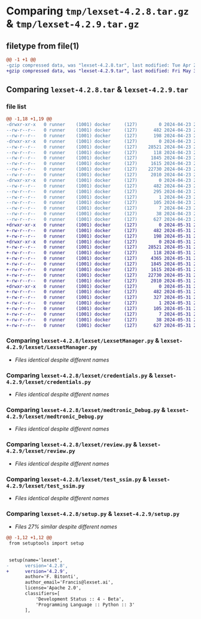 # Comparing `tmp/lexset-4.2.8.tar.gz` & `tmp/lexset-4.2.9.tar.gz`

## filetype from file(1)

```diff
@@ -1 +1 @@
-gzip compressed data, was "lexset-4.2.8.tar", last modified: Tue Apr 23 21:57:59 2024, max compression
+gzip compressed data, was "lexset-4.2.9.tar", last modified: Fri May 31 23:00:06 2024, max compression
```

## Comparing `lexset-4.2.8.tar` & `lexset-4.2.9.tar`

### file list

```diff
@@ -1,18 +1,19 @@
-drwxr-xr-x   0 runner    (1001) docker     (127)        0 2024-04-23 21:57:59.898743 lexset-4.2.8/
--rw-r--r--   0 runner    (1001) docker     (127)      482 2024-04-23 21:57:59.898743 lexset-4.2.8/PKG-INFO
--rw-r--r--   0 runner    (1001) docker     (127)      198 2024-04-23 21:57:49.000000 lexset-4.2.8/README.md
-drwxr-xr-x   0 runner    (1001) docker     (127)        0 2024-04-23 21:57:59.898743 lexset-4.2.8/lexset/
--rw-r--r--   0 runner    (1001) docker     (127)    28521 2024-04-23 21:57:49.000000 lexset-4.2.8/lexset/LexsetManager.py
--rw-r--r--   0 runner    (1001) docker     (127)      118 2024-04-23 21:57:49.000000 lexset-4.2.8/lexset/__init__.py
--rw-r--r--   0 runner    (1001) docker     (127)     1845 2024-04-23 21:57:49.000000 lexset-4.2.8/lexset/credentials.py
--rw-r--r--   0 runner    (1001) docker     (127)     1615 2024-04-23 21:57:49.000000 lexset-4.2.8/lexset/medtronic_Debug.py
--rw-r--r--   0 runner    (1001) docker     (127)    22730 2024-04-23 21:57:49.000000 lexset-4.2.8/lexset/review.py
--rw-r--r--   0 runner    (1001) docker     (127)     2010 2024-04-23 21:57:49.000000 lexset-4.2.8/lexset/test_ssim.py
-drwxr-xr-x   0 runner    (1001) docker     (127)        0 2024-04-23 21:57:59.898743 lexset-4.2.8/lexset.egg-info/
--rw-r--r--   0 runner    (1001) docker     (127)      482 2024-04-23 21:57:59.000000 lexset-4.2.8/lexset.egg-info/PKG-INFO
--rw-r--r--   0 runner    (1001) docker     (127)      295 2024-04-23 21:57:59.000000 lexset-4.2.8/lexset.egg-info/SOURCES.txt
--rw-r--r--   0 runner    (1001) docker     (127)        1 2024-04-23 21:57:59.000000 lexset-4.2.8/lexset.egg-info/dependency_links.txt
--rw-r--r--   0 runner    (1001) docker     (127)      105 2024-04-23 21:57:59.000000 lexset-4.2.8/lexset.egg-info/requires.txt
--rw-r--r--   0 runner    (1001) docker     (127)        7 2024-04-23 21:57:59.000000 lexset-4.2.8/lexset.egg-info/top_level.txt
--rw-r--r--   0 runner    (1001) docker     (127)       38 2024-04-23 21:57:59.898743 lexset-4.2.8/setup.cfg
--rw-r--r--   0 runner    (1001) docker     (127)      627 2024-04-23 21:57:49.000000 lexset-4.2.8/setup.py
+drwxr-xr-x   0 runner    (1001) docker     (127)        0 2024-05-31 23:00:06.803243 lexset-4.2.9/
+-rw-r--r--   0 runner    (1001) docker     (127)      482 2024-05-31 23:00:06.803243 lexset-4.2.9/PKG-INFO
+-rw-r--r--   0 runner    (1001) docker     (127)      198 2024-05-31 22:59:57.000000 lexset-4.2.9/README.md
+drwxr-xr-x   0 runner    (1001) docker     (127)        0 2024-05-31 23:00:06.803243 lexset-4.2.9/lexset/
+-rw-r--r--   0 runner    (1001) docker     (127)    28521 2024-05-31 22:59:57.000000 lexset-4.2.9/lexset/LexsetManager.py
+-rw-r--r--   0 runner    (1001) docker     (127)      118 2024-05-31 22:59:57.000000 lexset-4.2.9/lexset/__init__.py
+-rw-r--r--   0 runner    (1001) docker     (127)     4365 2024-05-31 22:59:57.000000 lexset-4.2.9/lexset/compression_artifacts.py
+-rw-r--r--   0 runner    (1001) docker     (127)     1845 2024-05-31 22:59:57.000000 lexset-4.2.9/lexset/credentials.py
+-rw-r--r--   0 runner    (1001) docker     (127)     1615 2024-05-31 22:59:57.000000 lexset-4.2.9/lexset/medtronic_Debug.py
+-rw-r--r--   0 runner    (1001) docker     (127)    22730 2024-05-31 22:59:57.000000 lexset-4.2.9/lexset/review.py
+-rw-r--r--   0 runner    (1001) docker     (127)     2010 2024-05-31 22:59:57.000000 lexset-4.2.9/lexset/test_ssim.py
+drwxr-xr-x   0 runner    (1001) docker     (127)        0 2024-05-31 23:00:06.803243 lexset-4.2.9/lexset.egg-info/
+-rw-r--r--   0 runner    (1001) docker     (127)      482 2024-05-31 23:00:06.000000 lexset-4.2.9/lexset.egg-info/PKG-INFO
+-rw-r--r--   0 runner    (1001) docker     (127)      327 2024-05-31 23:00:06.000000 lexset-4.2.9/lexset.egg-info/SOURCES.txt
+-rw-r--r--   0 runner    (1001) docker     (127)        1 2024-05-31 23:00:06.000000 lexset-4.2.9/lexset.egg-info/dependency_links.txt
+-rw-r--r--   0 runner    (1001) docker     (127)      105 2024-05-31 23:00:06.000000 lexset-4.2.9/lexset.egg-info/requires.txt
+-rw-r--r--   0 runner    (1001) docker     (127)        7 2024-05-31 23:00:06.000000 lexset-4.2.9/lexset.egg-info/top_level.txt
+-rw-r--r--   0 runner    (1001) docker     (127)       38 2024-05-31 23:00:06.803243 lexset-4.2.9/setup.cfg
+-rw-r--r--   0 runner    (1001) docker     (127)      627 2024-05-31 22:59:57.000000 lexset-4.2.9/setup.py
```

### Comparing `lexset-4.2.8/lexset/LexsetManager.py` & `lexset-4.2.9/lexset/LexsetManager.py`

 * *Files identical despite different names*

### Comparing `lexset-4.2.8/lexset/credentials.py` & `lexset-4.2.9/lexset/credentials.py`

 * *Files identical despite different names*

### Comparing `lexset-4.2.8/lexset/medtronic_Debug.py` & `lexset-4.2.9/lexset/medtronic_Debug.py`

 * *Files identical despite different names*

### Comparing `lexset-4.2.8/lexset/review.py` & `lexset-4.2.9/lexset/review.py`

 * *Files identical despite different names*

### Comparing `lexset-4.2.8/lexset/test_ssim.py` & `lexset-4.2.9/lexset/test_ssim.py`

 * *Files identical despite different names*

### Comparing `lexset-4.2.8/setup.py` & `lexset-4.2.9/setup.py`

 * *Files 27% similar despite different names*

```diff
@@ -1,12 +1,12 @@
 from setuptools import setup
 
 
 setup(name='lexset',
-      version='4.2.8',
+      version='4.2.9',
       author='F. Bitonti',
       author_email='Francis@lexset.ai',
       license='Apache 2.0',
       classifiers=[
           'Development Status :: 4 - Beta',
           'Programming Language :: Python :: 3'
       ],
```


